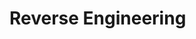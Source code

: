 # Reverse Engineering

[](using-netcat-as-a-reverse-shell)

[](reverse-engineer-malware-without-the-risk-of-infection)

[](reverse-engineering-portable-executables-pe-part-1)

[](reverse-engineering-portable-executables-pe-part-2)

[](don-t-be-fooled-by-malware-in-disguise-identifying-obfuscated-malware)

[](yara-a-powerful-malware-analysis-tool-for-detecting-ioc-s-part-1)

[](ransomware-security-against-extortion)

[](yara-a-powerful-malware-analysis-tool-for-detecting-ioc-s-part-2)